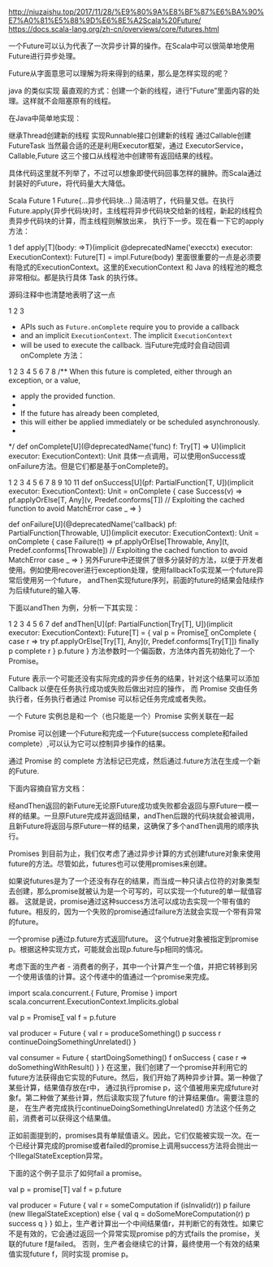http://niuzaishu.top/2017/11/28/%E9%80%9A%E8%BF%87%E6%BA%90%E7%A0%81%E5%88%9D%E6%8E%A2Scala%20Future/
https://docs.scala-lang.org/zh-cn/overviews/core/futures.html

一个Future可以认为代表了一次异步计算的操作。在Scala中可以很简单地使用Future进行异步处理。

Future从字面意思可以理解为将来得到的结果，那么是怎样实现的呢？

java 的类似实现
最直观的方式：创建一个新的线程，进行”Future”里面内容的处理。这样就不会阻塞原有的线程。

在Java中简单地实现：

继承Thread创建新的线程
实现Runnable接口创建新的线程
通过Callable创建FutureTask
当然最合适的还是利用Executor框架，通过 ExecutorService，Callable,Future 这三个接口从线程池中创建带有返回结果的线程。

具体代码这里就不列举了，不过可以想象即使代码回事怎样的臃肿。而Scala通过封装好的Future，将代码量大大降低。

Scala Future
1
Future{...异步代码块...}
简洁明了，代码量又低。在执行Future.apply{异步代码块}时，主线程将异步代码块交给新的线程，新起的线程负责异步代码块的计算，而主线程则解放出来，
执行下一步。现在看一下它的apply 方法：

1
def apply[T](body: =>T)(implicit @deprecatedName('execctx) executor: ExecutionContext): Future[T] = impl.Future(body)
里面很重要的一点是必须要有隐式的ExecutionContext。这里的ExecutionContext 和 Java 的线程池的概念非常相似。都是执行具体 Task 的执行体。

源码注释中也清楚地表明了这一点

1
2
3
* APIs such as `Future.onComplete` require you to provide a callback
 * and an implicit `ExecutionContext`. The implicit `ExecutionContext`
 * will be used to execute the callback.
当Future完成时会自动回调onComplete 方法：

1
2
3
4
5
6
7
8
/** When this future is completed, either through an exception, or a value,
  *  apply the provided function.
  *
  *  If the future has already been completed,
  *  this will either be applied immediately or be scheduled asynchronously.
  *
  */
 def onComplete[U](@deprecatedName('func) f: Try[T] => U)(implicit executor: ExecutionContext): Unit
具体一点调用，可以使用onSuccess或onFailure方法。但是它们都是基于onComplete的。

1
2
3
4
5
6
7
8
9
10
11
def onSuccess[U](pf: PartialFunction[T, U])(implicit executor: ExecutionContext): Unit = onComplete {
    case Success(v) =>
      pf.applyOrElse[T, Any](v, Predef.conforms[T]) // Exploiting the cached function to avoid MatchError
    case _ =>
  }
  
def onFailure[U](@deprecatedName('callback) pf: PartialFunction[Throwable, U])(implicit executor: ExecutionContext): Unit = onComplete {
    case Failure(t) =>
      pf.applyOrElse[Throwable, Any](t, Predef.conforms[Throwable]) // Exploiting the cached function to avoid MatchError
    case _ =>
  }
另外Furure中还提供了很多分装好的方法，以便于开发者使用。例如使用recover进行exception处理，使用fallbackTo实现某一个future异常后使用另一个future，
andThen实现future序列，前面的future的结果会陆续作为后续future的输入等.

下面以andThen 为例，分析一下其实现：

1
2
3
4
5
6
7
def andThen[U](pf: PartialFunction[Try[T], U])(implicit executor: ExecutionContext): Future[T] = {
    val p = Promise[T]()
    onComplete {
      case r => try pf.applyOrElse[Try[T], Any](r, Predef.conforms[Try[T]]) finally p complete r
    }
    p.future
  }
方法参数时一个偏函数，方法体内首先初始化了一个Promise。

Future 表示一个可能还没有实际完成的异步任务的结果，针对这个结果可以添加 Callback 以便在任务执行成功或失败后做出对应的操作，
而 Promise 交由任务执行者，任务执行者通过 Promise 可以标记任务完成或者失败。

一个 Future 实例总是和一个（也只能是一个）Promise 实例关联在一起

Promise 可以创建一个Future和完成一个Future(success complete和failed complete）,可以认为它可以控制异步操作的结果。

通过 Promise 的 complete 方法标记已完成，然后通过.future方法在生成一个新的Future.

下面内容摘自官方文档：

经andThen返回的新Future无论原Future成功或失败都会返回与原Future一模一样的结果。一旦原Future完成并返回结果，andThen后跟的代码块就会被调用，
且新Future将返回与原Future一样的结果，这确保了多个andThen调用的顺序执行。



Promises
到目前为止，我们仅考虑了通过异步计算的方式创建future对象来使用future的方法。尽管如此，futures也可以使用promises来创建。

如果说futures是为了一个还没有存在的结果，而当成一种只读占位符的对象类型去创建，那么promise就被认为是一个可写的，可以实现一个future的单一赋值容器。
这就是说，promise通过这种success方法可以成功去实现一个带有值的future。相反的，因为一个失败的promise通过failure方法就会实现一个带有异常的future。

一个promise p通过p.future方式返回future。 这个futrue对象被指定到promise p。根据这种实现方式，可能就会出现p.future与p相同的情况。

考虑下面的生产者 - 消费者的例子，其中一个计算产生一个值，并把它转移到另一个使用该值的计算。这个传递中的值通过一个promise来完成。

import scala.concurrent.{ Future, Promise }
import scala.concurrent.ExecutionContext.Implicits.global

val p = Promise[T]()
val f = p.future

val producer = Future {
  val r = produceSomething()
  p success r
  continueDoingSomethingUnrelated()
}

val consumer = Future {
  startDoingSomething()
  f onSuccess {
    case r => doSomethingWithResult()
  }
}
在这里，我们创建了一个promise并利用它的future方法获得由它实现的Future。然后，我们开始了两种异步计算。第一种做了某些计算，结果值存放在r中，
通过执行promise p，这个值被用来完成future对象f。第二种做了某些计算，然后读取实现了future f的计算结果值r。需要注意的是，
在生产者完成执行continueDoingSomethingUnrelated() 方法这个任务之前，消费者可以获得这个结果值。

正如前面提到的，promises具有单赋值语义。因此，它们仅能被实现一次。在一个已经计算完成的promise或者failed的promise上调用success方法将会抛出一个IllegalStateException异常。

下面的这个例子显示了如何fail a promise。

val p = promise[T]
val f = p.future

val producer = Future {
  val r = someComputation
  if (isInvalid(r))
    p failure (new IllegalStateException)
  else {
    val q = doSomeMoreComputation(r)
    p success q
  }
}
如上，生产者计算出一个中间结果值r，并判断它的有效性。如果它不是有效的，它会通过返回一个异常实现promise p的方式fails the promise，关联的future f是failed。
否则，生产者会继续它的计算，最终使用一个有效的结果值实现future f，同时实现 promise p。